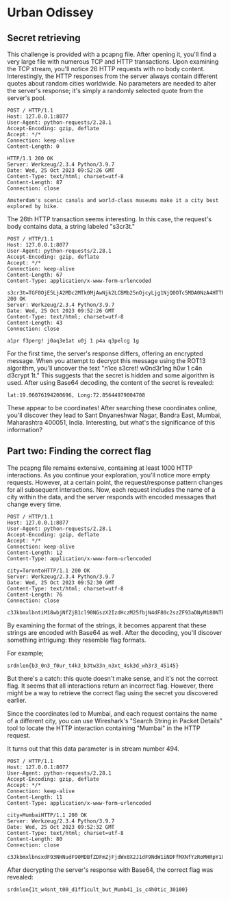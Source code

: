 # Urban Odissey

## Secret retrieving
This challenge is provided with a pcapng file. After opening it, you'll find a very large file with numerous TCP and HTTP transactions.
Upon examining the TCP stream, you'll notice 26 HTTP requests with no body content. Interestingly, the HTTP responses from the server always contain different quotes about random cities worldwide. No parameters are needed to alter the server's response; it's simply a randomly selected quote from the server's pool.

```
POST / HTTP/1.1
Host: 127.0.0.1:8077
User-Agent: python-requests/2.28.1
Accept-Encoding: gzip, deflate
Accept: */*
Connection: keep-alive
Content-Length: 0

HTTP/1.1 200 OK
Server: Werkzeug/2.3.4 Python/3.9.7
Date: Wed, 25 Oct 2023 09:52:26 GMT
Content-Type: text/html; charset=utf-8
Content-Length: 87
Connection: close

Amsterdam's scenic canals and world-class museums make it a city best explored by bike.

```

The 26th HTTP transaction seems interesting. In this case, the request's body contains data, a string labeled "s3cr3t."


```
POST / HTTP/1.1
Host: 127.0.0.1:8077
User-Agent: python-requests/2.28.1
Accept-Encoding: gzip, deflate
Accept: */*
Connection: keep-alive
Content-Length: 67
Content-Type: application/x-www-form-urlencoded

s3cr3t=TGF0OjE5LjA2MDc2MTk0MjAwNjk2LCBMb25nOjcyLjg1NjQ0OTc5MDA0NzA4HTTP/1.1 200 OK
Server: Werkzeug/2.3.4 Python/3.9.7
Date: Wed, 25 Oct 2023 09:52:26 GMT
Content-Type: text/html; charset=utf-8
Content-Length: 43
Connection: close

a1pr f3perg! j0aq3e1at u0j 1 p4a q3pelcg 1g
```
For the first time, the server's response differs, offering an encrypted message. When you attempt to decrypt this message using the ROT13 algorithm, you'll uncover the text "n1ce s3cret! w0nd3r1ng h0w 1 c4n d3crypt 1t." This suggests that the secret is hidden and some algorithm is used. After using Base64 decoding, the content of the secret is revealed:

```
lat:19.06076194200696, Long:72.85644979004708
```

These appear to be coordinates! After searching these coordinates online, you'll discover they lead to Sant Dnyaneshwar Nagar, Bandra East, Mumbai, Maharashtra 400051, India. Interesting, but what's the significance of this information?


## Part two: Finding the correct flag

The pcapng file remains extensive, containing at least 1000 HTTP interactions. As you continue your exploration, you'll notice more empty requests. However, at a certain point, the request/response pattern changes for all subsequent interactions. Now, each request includes the name of a city within the data, and the server responds with encoded messages that change every time.

```
POST / HTTP/1.1
Host: 127.0.0.1:8077
User-Agent: python-requests/2.28.1
Accept-Encoding: gzip, deflate
Accept: */*
Connection: keep-alive
Content-Length: 12
Content-Type: application/x-www-form-urlencoded

city=TorontoHTTP/1.1 200 OK
Server: Werkzeug/2.3.4 Python/3.9.7
Date: Wed, 25 Oct 2023 09:52:30 GMT
Content-Type: text/html; charset=utf-8
Content-Length: 76
Connection: close

c3JkbmxlbntiM18wbjNfZjB1cl90NGszX2IzdHczM25fbjN4dF80c2szZF93aDNyM180NTE0NX0=
```

By examining the format of the strings, it becomes apparent that these strings are encoded with Base64 as well. After the decoding, you'll discover something intriguing: they resemble flag formats.

For example;
```
srdnlen{b3_0n3_f0ur_t4k3_b3tw33n_n3xt_4sk3d_wh3r3_45145}
```
But there's a catch: this quote doesn't make sense, and it's not the correct flag. 
It seems that all interactions return an incorrect flag. However, there might be a way to retrieve the correct flag using the secret you discovered earlier.

Since the coordinates led to Mumbai, and each request contains the name of a different city, you can use Wireshark's "Search String in Packet Details" tool to locate the HTTP interaction containing "Mumbai" in the HTTP request. 

It turns out that this data parameter is in stream number 494.

```
POST / HTTP/1.1
Host: 127.0.0.1:8077
User-Agent: python-requests/2.28.1
Accept-Encoding: gzip, deflate
Accept: */*
Connection: keep-alive
Content-Length: 11
Content-Type: application/x-www-form-urlencoded

city=MumbaiHTTP/1.1 200 OK
Server: Werkzeug/2.3.4 Python/3.9.7
Date: Wed, 25 Oct 2023 09:52:32 GMT
Content-Type: text/html; charset=utf-8
Content-Length: 80
Connection: close

c3JkbmxlbnsxdF93NHNudF90MDBfZDFmZjFjdWx0X2J1dF9NdW1iNDFfMXNfYzRoMHRpY18zMDEwMH0=
```
After decrypting the server's response with Base64, the correct flag was revealed:
```
srdnlen{1t_w4snt_t00_d1ff1cult_but_Mumb41_1s_c4h0tic_30100}
```
